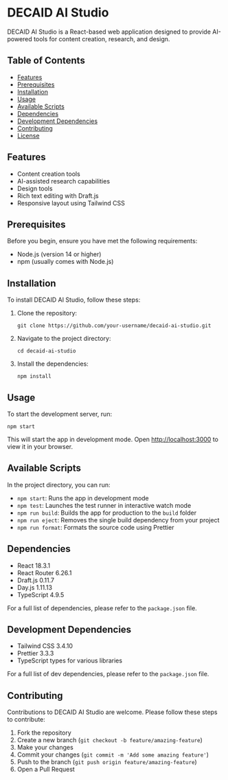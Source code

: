# DECAID AI Studio

DECAID AI Studio is a React-based web application designed to provide AI-powered tools for content creation, research, and design.

## Table of Contents

- [Features](#features)
- [Prerequisites](#prerequisites)
- [Installation](#installation)
- [Usage](#usage)
- [Available Scripts](#available-scripts)
- [Dependencies](#dependencies)
- [Development Dependencies](#development-dependencies)
- [Contributing](#contributing)
- [License](#license)

## Features

- Content creation tools
- AI-assisted research capabilities
- Design tools
- Rich text editing with Draft.js
- Responsive layout using Tailwind CSS

## Prerequisites

Before you begin, ensure you have met the following requirements:

- Node.js (version 14 or higher)
- npm (usually comes with Node.js)

## Installation

To install DECAID AI Studio, follow these steps:

1. Clone the repository:
   ```
   git clone https://github.com/your-username/decaid-ai-studio.git
   ```
2. Navigate to the project directory:
   ```
   cd decaid-ai-studio
   ```
3. Install the dependencies:
   ```
   npm install
   ```

## Usage

To start the development server, run:

```
npm start
```

This will start the app in development mode. Open [http://localhost:3000](http://localhost:3000) to view it in your browser.

## Available Scripts

In the project directory, you can run:

- `npm start`: Runs the app in development mode
- `npm test`: Launches the test runner in interactive watch mode
- `npm run build`: Builds the app for production to the `build` folder
- `npm run eject`: Removes the single build dependency from your project
- `npm run format`: Formats the source code using Prettier

## Dependencies

- React 18.3.1
- React Router 6.26.1
- Draft.js 0.11.7
- Day.js 1.11.13
- TypeScript 4.9.5

For a full list of dependencies, please refer to the `package.json` file.

## Development Dependencies

- Tailwind CSS 3.4.10
- Prettier 3.3.3
- TypeScript types for various libraries

For a full list of dev dependencies, please refer to the `package.json` file.

## Contributing

Contributions to DECAID AI Studio are welcome. Please follow these steps to contribute:

1. Fork the repository
2. Create a new branch (`git checkout -b feature/amazing-feature`)
3. Make your changes
4. Commit your changes (`git commit -m 'Add some amazing feature'`)
5. Push to the branch (`git push origin feature/amazing-feature`)
6. Open a Pull Request